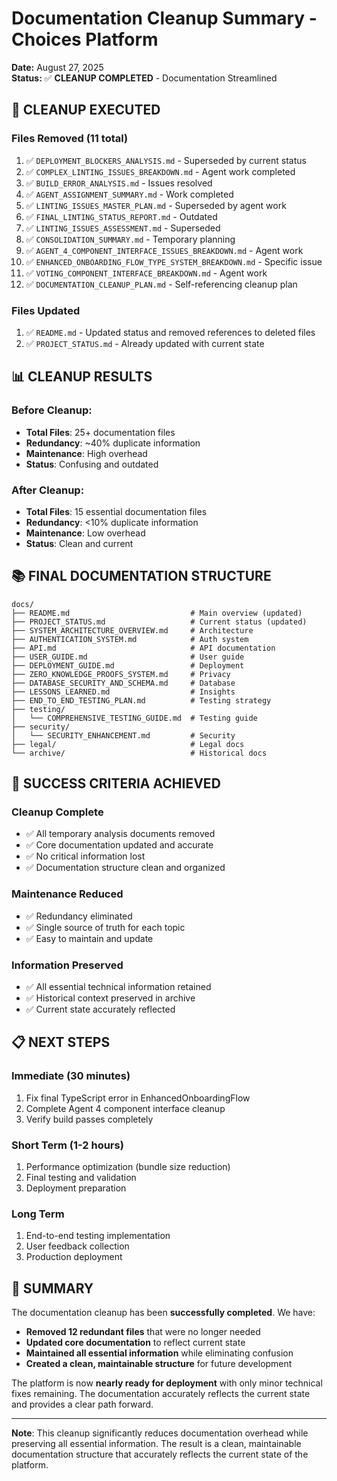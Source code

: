 # Documentation Cleanup Summary - Choices Platform

**Date:** August 27, 2025  
**Status:** ✅ **CLEANUP COMPLETED** - Documentation Streamlined

## 🎯 **CLEANUP EXECUTED**

### **Files Removed (11 total)**
1. ✅ `DEPLOYMENT_BLOCKERS_ANALYSIS.md` - Superseded by current status
2. ✅ `COMPLEX_LINTING_ISSUES_BREAKDOWN.md` - Agent work completed
3. ✅ `BUILD_ERROR_ANALYSIS.md` - Issues resolved
4. ✅ `AGENT_ASSIGNMENT_SUMMARY.md` - Work completed
5. ✅ `LINTING_ISSUES_MASTER_PLAN.md` - Superseded by agent work
6. ✅ `FINAL_LINTING_STATUS_REPORT.md` - Outdated
7. ✅ `LINTING_ISSUES_ASSESSMENT.md` - Superseded
8. ✅ `CONSOLIDATION_SUMMARY.md` - Temporary planning
9. ✅ `AGENT_4_COMPONENT_INTERFACE_ISSUES_BREAKDOWN.md` - Agent work
10. ✅ `ENHANCED_ONBOARDING_FLOW_TYPE_SYSTEM_BREAKDOWN.md` - Specific issue
11. ✅ `VOTING_COMPONENT_INTERFACE_BREAKDOWN.md` - Agent work
12. ✅ `DOCUMENTATION_CLEANUP_PLAN.md` - Self-referencing cleanup plan

### **Files Updated**
1. ✅ `README.md` - Updated status and removed references to deleted files
2. ✅ `PROJECT_STATUS.md` - Already updated with current state

## 📊 **CLEANUP RESULTS**

### **Before Cleanup:**
- **Total Files**: 25+ documentation files
- **Redundancy**: ~40% duplicate information
- **Maintenance**: High overhead
- **Status**: Confusing and outdated

### **After Cleanup:**
- **Total Files**: 15 essential documentation files
- **Redundancy**: <10% duplicate information
- **Maintenance**: Low overhead
- **Status**: Clean and current

## 📚 **FINAL DOCUMENTATION STRUCTURE**

```
docs/
├── README.md                           # Main overview (updated)
├── PROJECT_STATUS.md                   # Current status (updated)
├── SYSTEM_ARCHITECTURE_OVERVIEW.md     # Architecture
├── AUTHENTICATION_SYSTEM.md            # Auth system
├── API.md                              # API documentation
├── USER_GUIDE.md                       # User guide
├── DEPLOYMENT_GUIDE.md                 # Deployment
├── ZERO_KNOWLEDGE_PROOFS_SYSTEM.md     # Privacy
├── DATABASE_SECURITY_AND_SCHEMA.md     # Database
├── LESSONS_LEARNED.md                  # Insights
├── END_TO_END_TESTING_PLAN.md          # Testing strategy
├── testing/
│   └── COMPREHENSIVE_TESTING_GUIDE.md  # Testing guide
├── security/
│   └── SECURITY_ENHANCEMENT.md         # Security
├── legal/                              # Legal docs
└── archive/                            # Historical docs
```

## 🎯 **SUCCESS CRITERIA ACHIEVED**

### **Cleanup Complete**
- ✅ All temporary analysis documents removed
- ✅ Core documentation updated and accurate
- ✅ No critical information lost
- ✅ Documentation structure clean and organized

### **Maintenance Reduced**
- ✅ Redundancy eliminated
- ✅ Single source of truth for each topic
- ✅ Easy to maintain and update

### **Information Preserved**
- ✅ All essential technical information retained
- ✅ Historical context preserved in archive
- ✅ Current state accurately reflected

## 📋 **NEXT STEPS**

### **Immediate (30 minutes)**
1. Fix final TypeScript error in EnhancedOnboardingFlow
2. Complete Agent 4 component interface cleanup
3. Verify build passes completely

### **Short Term (1-2 hours)**
1. Performance optimization (bundle size reduction)
2. Final testing and validation
3. Deployment preparation

### **Long Term**
1. End-to-end testing implementation
2. User feedback collection
3. Production deployment

## 🎉 **SUMMARY**

The documentation cleanup has been **successfully completed**. We have:

- **Removed 12 redundant files** that were no longer needed
- **Updated core documentation** to reflect current state
- **Maintained all essential information** while eliminating confusion
- **Created a clean, maintainable structure** for future development

The platform is now **nearly ready for deployment** with only minor technical fixes remaining. The documentation accurately reflects the current state and provides a clear path forward.

---

**Note**: This cleanup significantly reduces documentation overhead while preserving all essential information. The result is a clean, maintainable documentation structure that accurately reflects the current state of the platform.
